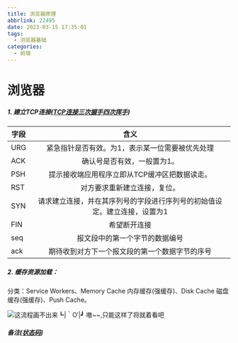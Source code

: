 ```yaml
---
title: 浏览器原理
abbrlink: 22495
date: 2023-03-15 17:35:01
tags:
  - 浏览器基础
categories:
  - 前端
---
```


# 浏览器

##### 1. 建立TCP连接([TCP连接三次握手四次挥手](https://blog.csdn.net/qq_38950316/article/details/81087809))

字段|含义
---|:--:
URG|紧急指针是否有效。为1，表示某一位需要被优先处理
ACK|确认号是否有效，一般置为1。
PSH|提示接收端应用程序立即从TCP缓冲区把数据读走。
RST|对方要求重新建立连接，复位。
SYN|请求建立连接，并在其序列号的字段进行序列号的初始值设定。建立连接，设置为1
FIN|希望断开连接
seq|报文段中的第一个字节的数据编号
ack|期待收到对方下一个报文段的第一个数据字节的序号
##### 2. 缓存资源加载：

分类：Service Workers、Memory Cache 内存缓存(强缓存)、Disk Cache 磁盘缓存(强缓存)、Push Cache。

![这流程画不出来┗|｀O′|┛ 嗷~~,只能这样了将就着看吧](https://cdn.nikai.site/cache.jpg?imageslim)

##### 备注([状态码](https://help.aliyun.com/knowledge_detail/36393.html?spm=5176.13394938.0.0.5f4f2813vEprwy))